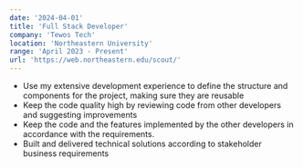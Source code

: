 ```yaml
---
date: '2024-04-01'
title: 'Full Stack Developer'
company: 'Tewos Tech'
location: 'Northeastern University'
range: 'April 2023 - Present'
url: 'https://web.northeastern.edu/scout/'
---
```

- Use my extensive development experience to define the structure and components for the project, making sure they are reusable
- Keep the code quality high by reviewing code from other developers and suggesting improvements
- Keep the code and the features implemented by the other developers in accordance with the requirements.
- Built and delivered technical solutions according to stakeholder business requirements
